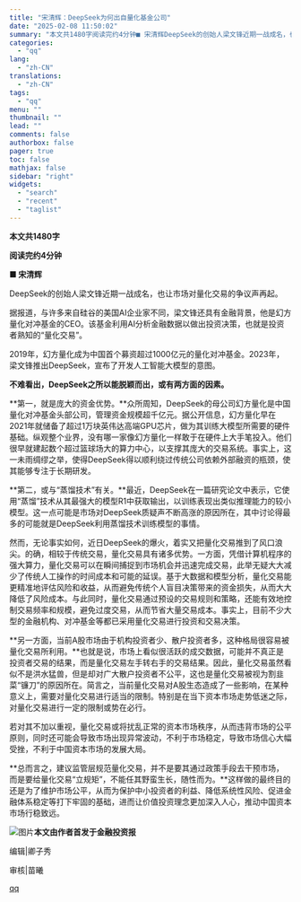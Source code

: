 ```yaml
---
title: "宋清辉：DeepSeek为何出自量化基金公司"
date: "2025-02-08 11:50:02"
summary: "本文共1480字阅读完约4分钟■ 宋清辉DeepSeek的创始人梁文锋近期一战成名，也让市场对量化交..."
categories:
  - "qq"
lang:
  - "zh-CN"
translations:
  - "zh-CN"
tags:
  - "qq"
menu: ""
thumbnail: ""
lead: ""
comments: false
authorbox: false
pager: true
toc: false
mathjax: false
sidebar: "right"
widgets:
  - "search"
  - "recent"
  - "taglist"
---
```


**本文共1480字**

**阅读完约4分钟**

  


**■ 宋清辉**

DeepSeek的创始人梁文锋近期一战成名，也让市场对量化交易的争议声再起。  
  
据报道，与许多来自硅谷的美国AI企业家不同，梁文锋还具有金融背景，他是幻方量化对冲基金的CEO。该基金利用AI分析金融数据以做出投资决策，也就是投资者熟知的“量化交易”。  
  
2019年，幻方量化成为中国首个募资超过1000亿元的量化对冲基金。2023年，梁文锋推出DeepSeek，宣布了开发人工智能大模型的意图。  

**不难看出，DeepSeek之所以能脱颖而出，或有两方面的因素。**

  


**第一，就是庞大的资金优势。**众所周知，DeepSeek的母公司幻方量化是中国量化对冲基金头部公司，管理资金规模超千亿元。据公开信息，幻方量化早在2021年就储备了超过1万块英伟达高端GPU芯片，做为其训练大模型所需要的硬件基础。纵观整个业界，没有哪一家像幻方量化一样敢于在硬件上大手笔投入。他们很早就建起数个超过篮球场大的算力中心，以支撑其庞大的交易系统。事实上，这一未雨绸缪之举，使得DeepSeek得以顺利绕过传统公司依赖外部融资的瓶颈，使其能够专注于长期研发。

  


**第二，或与“蒸馏技术”有关。**最近，DeepSeek在一篇研究论文中表示，它使用“蒸馏”技术从其最强大的模型R1中获取输出，以训练表现出类似推理能力的较小模型。这一点可能是市场对DeepSeek质疑声不断高涨的原因所在，其中讨论得最多的可能就是DeepSeek利用蒸馏技术训练模型的事情。

  


然而，无论事实如何，近日DeepSeek的爆火，着实又把量化交易推到了风口浪尖。的确，相较于传统交易，量化交易具有诸多优势。一方面，凭借计算机程序的强大算力，量化交易可以在瞬间捕捉到市场机会并迅速完成交易，此举无疑大大减少了传统人工操作的时间成本和可能的延误。基于大数据和模型分析，量化交易能更精准地评估风险和收益，从而避免传统个人盲目决策带来的资金损失，从而大大降低了风险成本。与此同时，量化交易通过预设的交易规则和策略，还能有效地控制交易频率和规模，避免过度交易，从而节省大量交易成本。事实上，目前不少大型的金融机构、对冲基金等都已采用量化交易进行投资和交易决策。

  


**另一方面，当前A股市场由于机构投资者少、散户投资者多，这种格局很容易被量化交易所利用。**也就是说，市场上看似很活跃的成交数据，可能并不真正是投资者交易的结果，而是量化交易左手转右手的交易结果。因此，量化交易虽然看似不是洪水猛兽，但是却对广大散户投资者不公平，这也是量化交易被视为割韭菜“镰刀”的原因所在。简言之，当前量化交易对A股生态造成了一些影响，在某种意义上，需要对量化交易进行适当的限制。特别是在当下资本市场走势低迷之际，对量化交易进行一定的限制或势在必行。

  


若对其不加以重视，量化交易或将扰乱正常的资本市场秩序，从而违背市场的公平原则，同时还可能会导致市场出现异常波动，不利于市场稳定，导致市场信心大幅受挫，不利于中国资本市场的发展大局。

  


**总而言之，建议监管层规范量化交易，并不是要其通过政策手段去干预市场，而是要给量化交易“立规矩”，不能任其野蛮生长，随性而为。**这样做的最终目的还是为了维护市场公平，从而为保护中小投资者的利益、降低系统性风险、促进金融体系稳定等打下牢固的基础，进而让价值投资理念更加深入人心，推动中国资本市场行稳致远。

![图片](https://inews.gtimg.com/om_bt/GDaskIiXI4jCDvEl5I6SMfyWIbHpGsVCMQKsUKC5phCKwAA/0)**本文由作者首发于金融投资报**

编辑|卿子秀

审核|苗曦

[qq](https://new.qq.com/rain/a/20250208A03JOG00)
